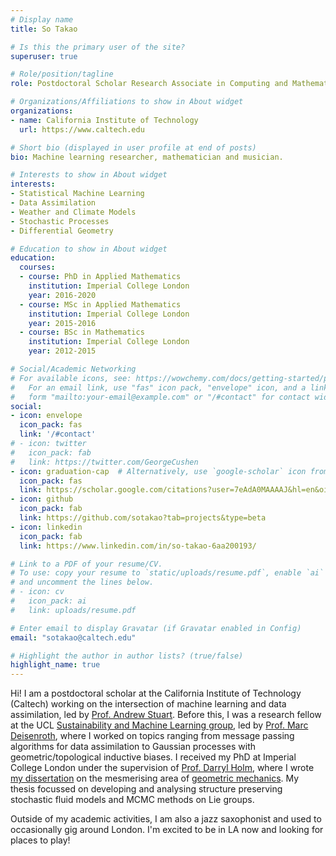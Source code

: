 ```yaml
---
# Display name
title: So Takao

# Is this the primary user of the site?
superuser: true

# Role/position/tagline
role: Postdoctoral Scholar Research Associate in Computing and Mathematical Sciences

# Organizations/Affiliations to show in About widget
organizations:
- name: California Institute of Technology
  url: https://www.caltech.edu

# Short bio (displayed in user profile at end of posts)
bio: Machine learning researcher, mathematician and musician. 

# Interests to show in About widget
interests:
- Statistical Machine Learning
- Data Assimilation
- Weather and Climate Models
- Stochastic Processes
- Differential Geometry

# Education to show in About widget
education:
  courses:
  - course: PhD in Applied Mathematics
    institution: Imperial College London
    year: 2016-2020
  - course: MSc in Applied Mathematics
    institution: Imperial College London
    year: 2015-2016
  - course: BSc in Mathematics
    institution: Imperial College London
    year: 2012-2015

# Social/Academic Networking
# For available icons, see: https://wowchemy.com/docs/getting-started/page-builder/#icons
#   For an email link, use "fas" icon pack, "envelope" icon, and a link in the
#   form "mailto:your-email@example.com" or "/#contact" for contact widget.
social:
- icon: envelope
  icon_pack: fas
  link: '/#contact'
# - icon: twitter
#   icon_pack: fab
#   link: https://twitter.com/GeorgeCushen
- icon: graduation-cap  # Alternatively, use `google-scholar` icon from `ai` icon pack
  icon_pack: fas
  link: https://scholar.google.com/citations?user=7eAdA0MAAAAJ&hl=en&oi=ao
- icon: github
  icon_pack: fab
  link: https://github.com/sotakao?tab=projects&type=beta
- icon: linkedin
  icon_pack: fab
  link: https://www.linkedin.com/in/so-takao-6aa200193/

# Link to a PDF of your resume/CV.
# To use: copy your resume to `static/uploads/resume.pdf`, enable `ai` icons in `params.toml`, 
# and uncomment the lines below.
# - icon: cv
#   icon_pack: ai
#   link: uploads/resume.pdf

# Enter email to display Gravatar (if Gravatar enabled in Config)
email: "sotakao@caltech.edu"

# Highlight the author in author lists? (true/false)
highlight_name: true
---
```

Hi! I am a postdoctoral scholar at the California Institute of Technology (Caltech) working on the intersection of machine learning and data assimilation, led by [Prof. Andrew Stuart](http://stuart.caltech.edu). Before this, I was a research fellow at the UCL [Sustainability and Machine Learning group](https://sml-group.cc/), led by [Prof. Marc Deisenroth](https://www.deisenroth.cc), where I worked on topics ranging from message passing algorithms for data assimilation to Gaussian processes with geometric/topological inductive biases. I received my PhD at Imperial College London under the supervision of [Prof. Darryl Holm](https://www.ma.imperial.ac.uk/~dholm/), where I wrote [my dissertation](https://ethos.bl.uk/OrderDetails.do?uin=uk.bl.ethos.832210) on the mesmerising area of [geometric mechanics](https://en.wikipedia.org/wiki/Geometric_mechanics). My thesis focussed on developing and analysing structure preserving stochastic fluid models and MCMC methods on Lie groups.

Outside of my academic activities, I am also a jazz saxophonist and used to occasionally gig around London. I'm excited to be in LA now and looking for places to play!

<!-- {{< icon name="download" pack="fas" >}} Download my {{< staticref "uploads/demo_resume.pdf" "newtab" >}}resumé{{< /staticref >}}. -->
